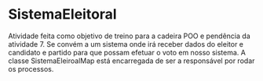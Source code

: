 # SistemaEleitoral

Atividade feita como objetivo de treino para a cadeira POO e pendência da atividade 7. Se convém a um sistema onde irá receber dados do eleitor e candidato e partido para que possam efetuar o voto em nosso sistema. A classe SistemaEleiroalMap está encarregada de ser a responsável por rodar os processos. 
